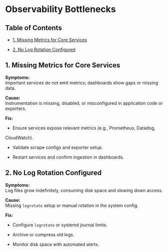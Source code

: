 # Observability Bottlenecks

## Table of Contents

- [1. Missing Metrics for Core Services](#1-missing-metrics-for-core-services)

- [2. No Log Rotation Configured](#2-no-log-rotation-configured)

## 1. Missing Metrics for Core Services

**Symptoms:**  
Important services do not emit metrics; dashboards show gaps or missing data.

**Cause:**  
Instrumentation is missing, disabled, or misconfigured in application code or
exporters.

**Fix:**

- Ensure services expose relevant metrics (e.g., Prometheus, Datadog,

CloudWatch).

- Validate scrape configs and exporter setup.

- Restart services and confirm ingestion in dashboards.

## 2. No Log Rotation Configured

**Symptoms:**  
Log files grow indefinitely, consuming disk space and slowing down access.

**Cause:**  
Missing `logrotate` setup or manual rotation in the system config.

**Fix:**

- Configure `logrotate` or systemd journal limits.

- Archive or compress old logs.

- Monitor disk space with automated alerts.

